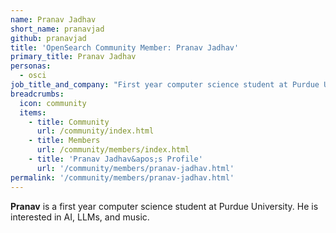 ```yaml
---
name: Pranav Jadhav
short_name: pranavjad
github: pranavjad
title: 'OpenSearch Community Member: Pranav Jadhav'
primary_title: Pranav Jadhav
personas:
  - osci
job_title_and_company: "First year computer science student at Purdue University"
breadcrumbs:
  icon: community
  items:
    - title: Community
      url: /community/index.html
    - title: Members
      url: /community/members/index.html
    - title: 'Pranav Jadhav&apos;s Profile'
      url: '/community/members/pranav-jadhav.html'
permalink: '/community/members/pranav-jadhav.html'
---
```


**Pranav** is a first year computer science student at Purdue University. He is interested in AI, LLMs, and music.